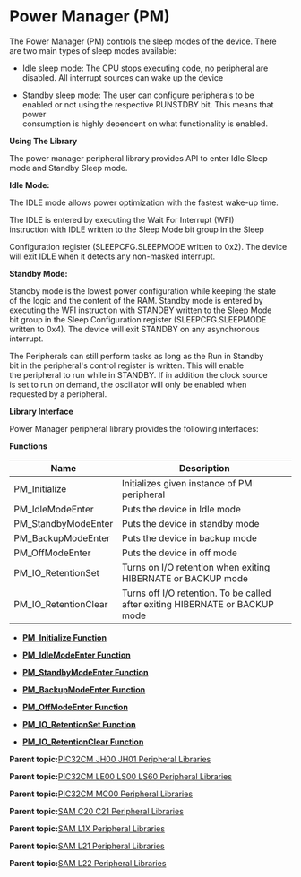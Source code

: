 # Power Manager \(PM\)

The Power Manager \(PM\) controls the sleep modes of the device. There<br />are two main types of sleep modes available:

-   Idle sleep mode: The CPU stops executing code, no peripheral are<br />disabled. All interrupt sources can wake up the device

-   Standby sleep mode: The user can configure peripherals to be<br />enabled or not using the respective RUNSTDBY bit. This means that power<br />consumption is highly dependent on what functionality is enabled.


**Using The Library**

The power manager peripheral library provides API to enter Idle Sleep<br />mode and Standby Sleep mode.

**Idle Mode:**

The IDLE mode allows power optimization with the fastest wake-up time.

The IDLE is entered by executing the Wait For Interrupt \(WFI\)<br />instruction with IDLE written to the Sleep Mode bit group in the Sleep

Configuration register \(SLEEPCFG.SLEEPMODE written to 0x2\). The device<br />will exit IDLE when it detects any non-masked interrupt.

**Standby Mode:**

Standby mode is the lowest power configuration while keeping the state<br />of the logic and the content of the RAM. Standby mode is entered by<br />executing the WFI instruction with STANDBY written to the Sleep Mode<br />bit group in the Sleep Configuration register \(SLEEPCFG.SLEEPMODE<br />written to 0x4\). The device will exit STANDBY on any asynchronous<br />interrupt.

The Peripherals can still perform tasks as long as the Run in Standby<br />bit in the peripheral's control register is written. This will enable<br />the peripheral to run while in STANDBY. If in addition the clock source<br />is set to run on demand, the oscillator will only be enabled when<br />requested by a peripheral.

**Library Interface**

Power Manager peripheral library provides the following interfaces:

**Functions**

|Name|Description|
|----|-----------|
|PM\_Initialize|Initializes given instance of PM peripheral|
|PM\_IdleModeEnter|Puts the device in Idle mode|
|PM\_StandbyModeEnter|Puts the device in standby mode|
|PM\_BackupModeEnter|Puts the device in backup mode|
|PM\_OffModeEnter|Puts the device in off mode|
|PM\_IO\_RetentionSet|Turns on I/O retention when exiting HIBERNATE or BACKUP mode|
|PM\_IO\_RetentionClear|Turns off I/O retention. To be called after exiting HIBERNATE or BACKUP mode|

-   **[PM\_Initialize Function](GUID-BCD65583-3580-44D9-8F17-E70645AC5A36.md)**  

-   **[PM\_IdleModeEnter Function](GUID-893725F2-64BE-49CA-B799-469FFE443CF2.md)**  

-   **[PM\_StandbyModeEnter Function](GUID-2C9E59AB-D8D9-40BD-88AE-C0C434DE25B6.md)**  

-   **[PM\_BackupModeEnter Function](GUID-5166DF71-CC02-4809-8EDE-0E4E49132471.md)**  

-   **[PM\_OffModeEnter Function](GUID-A901A74E-8D38-4230-B011-2B960C4C30F6.md)**  

-   **[PM\_IO\_RetentionSet Function](GUID-C46E9C1E-432D-45A7-AF6F-7508D627599D.md)**  

-   **[PM\_IO\_RetentionClear Function](GUID-079EF63A-5A54-4BEC-8E38-C5A9499BED95.md)**  


**Parent topic:**[PIC32CM JH00 JH01 Peripheral Libraries](GUID-05924E45-D6B3-4F33-A5EA-9B080FC421D8.md)

**Parent topic:**[PIC32CM LE00 LS00 LS60 Peripheral Libraries](GUID-F80F1B47-C3E4-4803-ACB6-D30AC5EB7B45.md)

**Parent topic:**[PIC32CM MC00 Peripheral Libraries](GUID-ADF45DC0-B32C-4D1F-9332-59EC0DF5097E.md)

**Parent topic:**[SAM C20 C21 Peripheral Libraries](GUID-49072E61-B7F2-4B32-952E-D6F5FB361AFB.md)

**Parent topic:**[SAM L1X Peripheral Libraries](GUID-D259BBBC-6BC2-4F69-849B-C06DF4DDD5F8.md)

**Parent topic:**[SAM L21 Peripheral Libraries](GUID-230EF724-3CDA-4F88-8E42-0EF4C1CA112D.md)

**Parent topic:**[SAM L22 Peripheral Libraries](GUID-C3997EBF-87A0-4DD9-BCB0-C8A58B62E44B.md)

